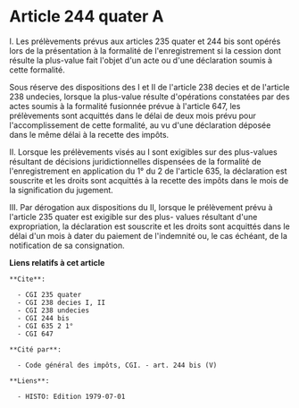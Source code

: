 # Article 244 quater A

I. Les prélèvements prévus aux articles 235 quater et 244 bis sont opérés lors de la présentation à la formalité de
l'enregistrement si la cession dont résulte la plus-value fait l'objet d'un acte ou d'une déclaration soumis à cette
formalité.

Sous réserve des dispositions des I et II de l'article 238 decies et de l'article 238 undecies, lorsque la plus-value résulte
d'opérations constatées par des actes soumis à la formalité fusionnée prévue à l'article 647, les prélèvements sont acquittés
dans le délai de deux mois prévu pour l'accomplissement de cette formalité, au vu d'une déclaration déposée dans le même
délai à la recette des impôts.

II. Lorsque les prélèvements visés au I sont exigibles sur des plus-values résultant de décisions juridictionnelles
dispensées de la formalité de l'enregistrement en application du 1° du 2 de l'article 635, la déclaration est souscrite et
les droits sont acquittés à la recette des impôts dans le mois de la signification du jugement.

III. Par dérogation aux dispositions du II, lorsque le prélèvement prévu à l'article 235 quater est exigible sur des plus-
values résultant d'une expropriation, la déclaration est souscrite et les droits sont acquittés dans le délai d'un mois à
dater du paiement de l'indemnité ou, le cas échéant, de la notification de sa consignation.

**Liens relatifs à cet article**

	**Cite**:

	  - CGI 235 quater
	  - CGI 238 decies I, II
	  - CGI 238 undecies
	  - CGI 244 bis
	  - CGI 635 2 1°
	  - CGI 647

	**Cité par**:

	  - Code général des impôts, CGI. - art. 244 bis (V)

	**Liens**:

	  - HISTO: Edition 1979-07-01
